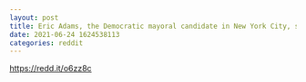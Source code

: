 ```yaml
--- 
layout: post 
title: Eric Adams, the Democratic mayoral candidate in New York City, stated he would transform the city into a Bitcoin hub within a year, competing with Miami for the title of US crypto epicenter. 
date: 2021-06-24 1624538113 
categories: reddit 
--- 
```

https://redd.it/o6zz8c